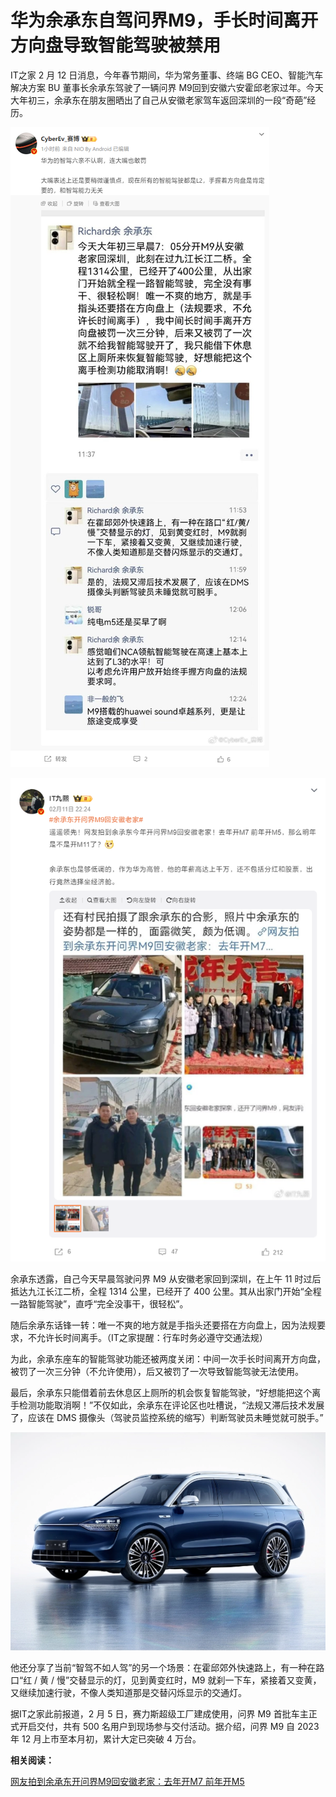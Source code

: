 # 华为余承东自驾问界M9，手长时间离开方向盘导致智能驾驶被禁用

IT之家 2 月 12 日消息，今年春节期间，华为常务董事、终端 BG CEO、智能汽车解决方案 BU 董事长余承东驾驶了一辆问界
M9回到安徽六安霍邱老家过年。今天大年初三，余承东在朋友圈晒出了自己从安徽老家驾车返回深圳的一段“奇葩”经历。

![23af1b3fe859ab746633930152d559cd.jpg](https://raw.githubusercontent.com/qqhsx/qqnews_image/main/2024/02/12/华为余承东自驾问界M9，手长时间离开方向盘导致智能驾驶被禁用/23af1b3fe859ab746633930152d559cd.jpg)

![9efa546c3994bf902896aa6cb4bed060.jpg](https://raw.githubusercontent.com/qqhsx/qqnews_image/main/2024/02/12/华为余承东自驾问界M9，手长时间离开方向盘导致智能驾驶被禁用/9efa546c3994bf902896aa6cb4bed060.jpg)

余承东透露，自己今天早晨驾驶问界 M9 从安徽老家回到深圳，在上午 11 时过后抵达九江长江二桥，全程 1314 公里，已经开了 400
公里。其从出家门开始“全程一路智能驾驶”，直呼“完全没事干，很轻松”。

随后余承东话锋一转：唯一不爽的地方就是手指头还要搭在方向盘上，因为法规要求，不允许长时间离手。（IT之家提醒：行车时务必遵守交通法规）

为此，余承东座车的智能驾驶功能还被两度关闭：中间一次手长时间离开方向盘，被罚了一次三分钟（不允许使用），后又被罚了一次导致智能驾驶无法使用。

最后，余承东只能借着前去休息区上厕所的机会恢复智能驾驶，“好想能把这个离手检测功能取消啊！”不仅如此，余承东在评论区也吐槽说，“法规又滞后技术发展了，应该在
DMS 摄像头（驾驶员监控系统的缩写）判断驾驶员未睡觉就可脱手。”

![d6401ccb1480166c5e5c9b5f517eea9f.jpg](https://raw.githubusercontent.com/qqhsx/qqnews_image/main/2024/02/12/华为余承东自驾问界M9，手长时间离开方向盘导致智能驾驶被禁用/d6401ccb1480166c5e5c9b5f517eea9f.jpg)

他还分享了当前“智驾不如人驾”的另一个场景：在霍邱郊外快速路上，有一种在路口“红 / 黄 / 慢”交替显示的灯，见到黄变红时，M9
就刹一下车，紧接着又变黄，又继续加速行驶，不像人类知道那是交替闪烁显示的交通灯。

据IT之家此前报道，2 月 5 日，赛力斯超级工厂建成使用，问界 M9 首批车主正式开启交付，共有 500 名用户到现场参与交付活动。据介绍，问界 M9 自
2023 年 12 月上市至本月初，累计大定已突破 4 万台。

**相关阅读：**

[网友拍到余承东开问界M9回安徽老家：去年开M7 前年开M5](https://news.qq.com/rain/a/20240211A04BB500)

